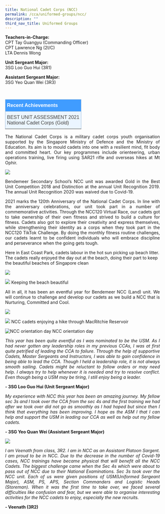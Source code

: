 ```yaml
---
title: National Cadet Corps (NCC)
permalink: /cca/uniformed-groups/ncc/
description: ""
third_nav_title: Uniformed Groups
---
```

**Teachers-in-Charge:** <br>
CPT Tay Guangyu (Commanding Officer) <br>
CPT Lawrence Ng (2I/C) <br>
LTA Dennis Wong

**Unit Sergeant Major:** <br>
3SG Loo Guo Hui (3R1)

**Assistant Sergeant Major:** <br>
3SG Yeo Quan Wei (3R3)

<br>
 
 <style type="text/css">
.tg  {border-collapse:collapse;border-color:#9ABAD9;border-spacing:0;}
.tg td{background-color:#EBF5FF;border-color:#9ABAD9;border-style:solid;border-width:1px;color:#444;
  font-family:Arial, sans-serif;font-size:14px;overflow:hidden;padding:10px 5px;word-break:normal;}
.tg th{background-color:#409cff;border-color:#9ABAD9;border-style:solid;border-width:1px;color:#fff;
  font-family:Arial, sans-serif;font-size:14px;font-weight:normal;overflow:hidden;padding:10px 5px;word-break:normal;}
.tg .tg-3jrd{border-color:inherit;font-family:"Lucida Sans Unicode", "Lucida Grande", sans-serif !important;font-size:medium;
  text-align:left;vertical-align:top}
</style>
<table class="tg">
<thead>
  <tr>
		<th class="tg-3jrd"><b>Recent Achievements</b><br></th>
  </tr>
</thead>
<tbody>
  <tr>
    <td class="tg-3jrd">BEST UNIT ASSESSMENT 2021
<br>National Cadet Corps (Gold)</td>
  </tr>
</tbody>
</table>

<p style="text-align:justify">The National Cadet Corps is a military cadet corps youth organisation supported by the Singapore Ministry of Defence and the Ministry of Education. Its aim is to mould cadets into one with a resilient mind, fit body and committed heart. Our key programmes include orienteering, urban operations training, live firing using SAR21 rifle and overseas hikes at Mt Ophir.</p>

![](/images/Cca/cca-ncc-01.jpg)

<p style="text-align:justify">Bendemeer Secondary School’s NCC unit was awarded Gold in the Best Unit Competition 2018 and Distinction at the annual Unit Recognition 2019. The annual Unit Recognition 2020 was waived due to Covid-19.</p>

<p style="text-align:justify">2021 marks the 120th Anniversary of the National Cadet Corps. In line with the anniversary celebrations, our unit took part in a number of commemorative activities. Through the NCC120 Virtual Race, our cadets got to take ownership of their own fitness and strived to build a culture for fitness. Cadets also got to explore their creativity and express themselves, while strengthening their identity as a corps when they took part in the NCC120 TikTok Challenge. By doing the monthly fitness routine challenges, our cadets learnt to be confident individuals who will embrace discipline and perseverance when the going gets tough.</p>


Here in East Coast Park, cadets labour in the hot sun picking up beach litter. The cadets really enjoyed the day out at the beach, doing their part to keep the beautiful beaches of Singapore clean

![](/images/Cca/cca-ncc-trekking-01.jpg)

![](/images/Cca/cca-ncc-02.jpg)
Keeping the beach beautiful


<p style="text-align:justify">All in all, it has been an eventful year for Bendemeer NCC (Land) unit. We will continue to challenge and develop our cadets as we build a NCC that is Nurturing, Committed and Cool.</p>

![](/images/Cca/cca-ncc-trekking-03.jpg)

![](/images/Cca/cca-ncc-trekking-02.jpg)
NCC cadets enjoying a hike through MacRitchie Reservoir


![NCC orientation day](/images/Cca/cca-ncc-05.jpg)
NCC orientation day

<p style="text-align:justify; font-style:italic">This year has been quite eventful as I was nominated to be the USM. As I had never gotten any leadership roles in my previous CCAs, I was at first quite petrified of leading the CCA to failure. Through the help of supportive Cadets, Master Sergeants and Instructors, I was able to gain confidence in being able to lead the CCA. Though I held a leadership role, it is not always smooth sailing. Cadets might be reluctant to follow orders or may need help. I always try to help whenever it is needed and try to resolve conflict. Even though being a USM may be tiring, I still enjoy being a leader.</p>

**- 3SG Loo Guo Hui (Unit Sergeant Major)**

 

<p style="text-align:justify; font-style:italic">My experience with NCC this year has been an amazing journey. My fellow sec 3s and I  took over the CCA from the sec 4s and the first training we had after we took over did not go as smoothly as I had hoped but since then I think that everything has been improving. I hope as the ASM I that I can help and support the USM in leading our CCA as well as help out my fellow cadets.</p>

**- 3SG Yeo Quan Wei (Assistant Sergeant Major)**

 ![](/images/Cca/cca-ncc-03.jpg)

<p style="text-align:justify; font-style:italic">I am Veenath from class, 3R2. I am in NCC as an Assistant Platoon Sargent. I am proud to be in NCC. Due to the decrease in the number of Covid-19 cases, NCC trainings have became physical that will benefit all the NCC Cadets. The biggest challenge came when the Sec 4s which were about to pass out of NCC due to their National Examinations. Sec 3s took over the NCC unit. Each of us were given positions of USM(Uniformed Sergeant Major), ASM, PS, APS, Section Commanders and Logistic Heads (Storeman). When it was the first time to take over, we faced several difficulties like confusion and fear, but we were able to organise interesting activities for the NCC cadets to enjoy, especially the new recruits.</p>

**- Veenath (3R2)**